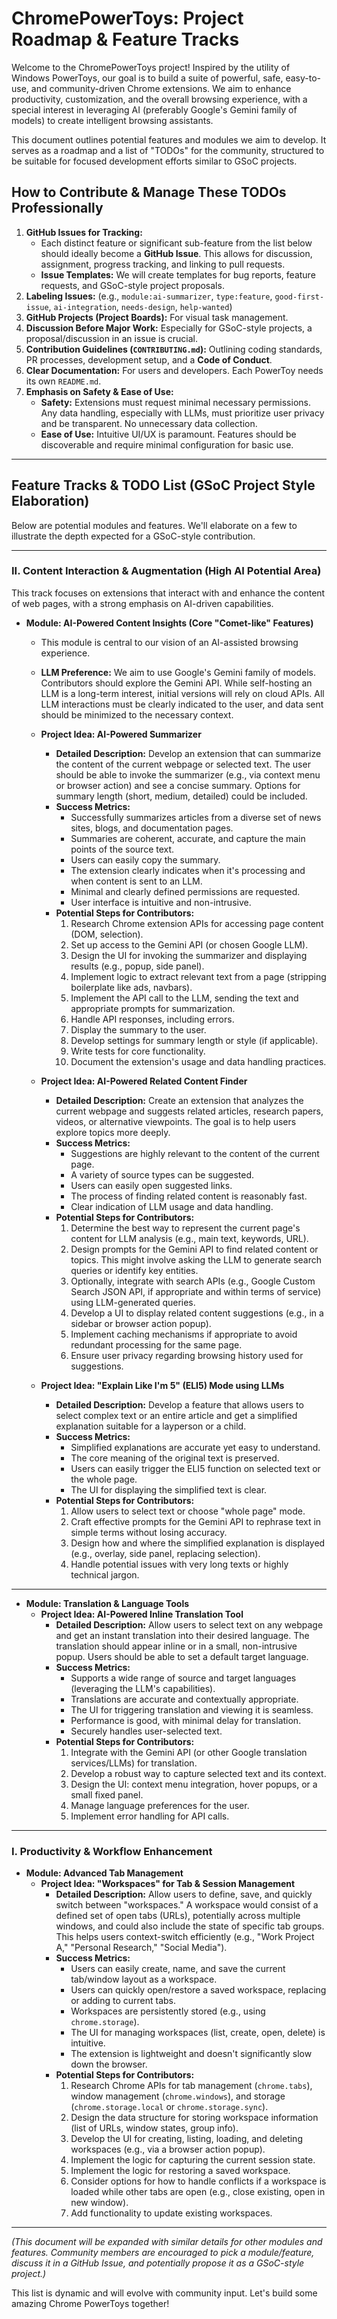 # ChromePowerToys: Project Roadmap & Feature Tracks

Welcome to the ChromePowerToys project! Inspired by the utility of Windows PowerToys, our goal is to build a suite of powerful, safe, easy-to-use, and community-driven Chrome extensions. We aim to enhance productivity, customization, and the overall browsing experience, with a special interest in leveraging AI (preferably Google's Gemini family of models) to create intelligent browsing assistants.

This document outlines potential features and modules we aim to develop. It serves as a roadmap and a list of "TODOs" for the community, structured to be suitable for focused development efforts similar to GSoC projects.

## How to Contribute & Manage These TODOs Professionally

1.  **GitHub Issues for Tracking:**
    * Each distinct feature or significant sub-feature from the list below should ideally become a **GitHub Issue**. This allows for discussion, assignment, progress tracking, and linking to pull requests.
    * **Issue Templates:** We will create templates for bug reports, feature requests, and GSoC-style project proposals.
2.  **Labeling Issues:** (e.g., `module:ai-summarizer`, `type:feature`, `good-first-issue`, `ai-integration`, `needs-design`, `help-wanted`)
3.  **GitHub Projects (Project Boards):** For visual task management.
4.  **Discussion Before Major Work:** Especially for GSoC-style projects, a proposal/discussion in an issue is crucial.
5.  **Contribution Guidelines (`CONTRIBUTING.md`):** Outlining coding standards, PR processes, development setup, and a **Code of Conduct**.
6.  **Clear Documentation:** For users and developers. Each PowerToy needs its own `README.md`.
7.  **Emphasis on Safety & Ease of Use:**
    * **Safety:** Extensions must request minimal necessary permissions. Any data handling, especially with LLMs, must prioritize user privacy and be transparent. No unnecessary data collection.
    * **Ease of Use:** Intuitive UI/UX is paramount. Features should be discoverable and require minimal configuration for basic use.

---

## Feature Tracks & TODO List (GSoC Project Style Elaboration)

Below are potential modules and features. We'll elaborate on a few to illustrate the depth expected for a GSoC-style contribution.

---

### II. Content Interaction & Augmentation (High AI Potential Area)

This track focuses on extensions that interact with and enhance the content of web pages, with a strong emphasis on AI-driven capabilities.

* **Module: AI-Powered Content Insights (Core "Comet-like" Features)**
    * This module is central to our vision of an AI-assisted browsing experience.
    * **LLM Preference:** We aim to use Google's Gemini family of models. Contributors should explore the Gemini API. While self-hosting an LLM is a long-term interest, initial versions will rely on cloud APIs. All LLM interactions must be clearly indicated to the user, and data sent should be minimized to the necessary context.

    * **Project Idea: AI-Powered Summarizer**
        * **Detailed Description:** Develop an extension that can summarize the content of the current webpage or selected text. The user should be able to invoke the summarizer (e.g., via context menu or browser action) and see a concise summary. Options for summary length (short, medium, detailed) could be included.
        * **Success Metrics:**
            * Successfully summarizes articles from a diverse set of news sites, blogs, and documentation pages.
            * Summaries are coherent, accurate, and capture the main points of the source text.
            * Users can easily copy the summary.
            * The extension clearly indicates when it's processing and when content is sent to an LLM.
            * Minimal and clearly defined permissions are requested.
            * User interface is intuitive and non-intrusive.
        * **Potential Steps for Contributors:**
            1.  Research Chrome extension APIs for accessing page content (DOM, selection).
            2.  Set up access to the Gemini API (or chosen Google LLM).
            3.  Design the UI for invoking the summarizer and displaying results (e.g., popup, side panel).
            4.  Implement logic to extract relevant text from a page (stripping boilerplate like ads, navbars).
            5.  Implement the API call to the LLM, sending the text and appropriate prompts for summarization.
            6.  Handle API responses, including errors.
            7.  Display the summary to the user.
            8.  Develop settings for summary length or style (if applicable).
            9.  Write tests for core functionality.
            10. Document the extension's usage and data handling practices.

    * **Project Idea: AI-Powered Related Content Finder**
        * **Detailed Description:** Create an extension that analyzes the current webpage and suggests related articles, research papers, videos, or alternative viewpoints. The goal is to help users explore topics more deeply.
        * **Success Metrics:**
            * Suggestions are highly relevant to the content of the current page.
            * A variety of source types can be suggested.
            * Users can easily open suggested links.
            * The process of finding related content is reasonably fast.
            * Clear indication of LLM usage and data handling.
        * **Potential Steps for Contributors:**
            1.  Determine the best way to represent the current page's content for LLM analysis (e.g., main text, keywords, URL).
            2.  Design prompts for the Gemini API to find related content or topics. This might involve asking the LLM to generate search queries or identify key entities.
            3.  Optionally, integrate with search APIs (e.g., Google Custom Search JSON API, if appropriate and within terms of service) using LLM-generated queries.
            4.  Develop a UI to display related content suggestions (e.g., in a sidebar or browser action popup).
            5.  Implement caching mechanisms if appropriate to avoid redundant processing for the same page.
            6.  Ensure user privacy regarding browsing history used for suggestions.

    * **Project Idea: "Explain Like I'm 5" (ELI5) Mode using LLMs**
        * **Detailed Description:** Develop a feature that allows users to select complex text or an entire article and get a simplified explanation suitable for a layperson or a child.
        * **Success Metrics:**
            * Simplified explanations are accurate yet easy to understand.
            * The core meaning of the original text is preserved.
            * Users can easily trigger the ELI5 function on selected text or the whole page.
            * The UI for displaying the simplified text is clear.
        * **Potential Steps for Contributors:**
            1.  Allow users to select text or choose "whole page" mode.
            2.  Craft effective prompts for the Gemini API to rephrase text in simple terms without losing accuracy.
            3.  Design how and where the simplified explanation is displayed (e.g., overlay, side panel, replacing selection).
            4.  Handle potential issues with very long texts or highly technical jargon.

---

* **Module: Translation & Language Tools**
    * **Project Idea: AI-Powered Inline Translation Tool**
        * **Detailed Description:** Allow users to select text on any webpage and get an instant translation into their desired language. The translation should appear inline or in a small, non-intrusive popup. Users should be able to set a default target language.
        * **Success Metrics:**
            * Supports a wide range of source and target languages (leveraging the LLM's capabilities).
            * Translations are accurate and contextually appropriate.
            * The UI for triggering translation and viewing it is seamless.
            * Performance is good, with minimal delay for translation.
            * Securely handles user-selected text.
        * **Potential Steps for Contributors:**
            1.  Integrate with the Gemini API (or other Google translation services/LLMs) for translation.
            2.  Develop a robust way to capture selected text and its context.
            3.  Design the UI: context menu integration, hover popups, or a small fixed panel.
            4.  Manage language preferences for the user.
            5.  Implement error handling for API calls.

---
### I. Productivity & Workflow Enhancement

* **Module: Advanced Tab Management**
    * **Project Idea: "Workspaces" for Tab & Session Management**
        * **Detailed Description:** Allow users to define, save, and quickly switch between "workspaces." A workspace would consist of a defined set of open tabs (URLs), potentially across multiple windows, and could also include the state of specific tab groups. This helps users context-switch efficiently (e.g., "Work Project A," "Personal Research," "Social Media").
        * **Success Metrics:**
            * Users can easily create, name, and save the current tab/window layout as a workspace.
            * Users can quickly open/restore a saved workspace, replacing or adding to current tabs.
            * Workspaces are persistently stored (e.g., using `chrome.storage`).
            * The UI for managing workspaces (list, create, open, delete) is intuitive.
            * The extension is lightweight and doesn't significantly slow down the browser.
        * **Potential Steps for Contributors:**
            1.  Research Chrome APIs for tab management (`chrome.tabs`), window management (`chrome.windows`), and storage (`chrome.storage.local` or `chrome.storage.sync`).
            2.  Design the data structure for storing workspace information (list of URLs, window states, group info).
            3.  Develop the UI for creating, listing, loading, and deleting workspaces (e.g., via a browser action popup).
            4.  Implement the logic for capturing the current session state.
            5.  Implement the logic for restoring a saved workspace.
            6.  Consider options for how to handle conflicts if a workspace is loaded while other tabs are open (e.g., close existing, open in new window).
            7.  Add functionality to update existing workspaces.

---

*(This document will be expanded with similar details for other modules and features. Community members are encouraged to pick a module/feature, discuss it in a GitHub Issue, and potentially propose it as a GSoC-style project.)*

This list is dynamic and will evolve with community input. Let's build some amazing Chrome PowerToys together!
